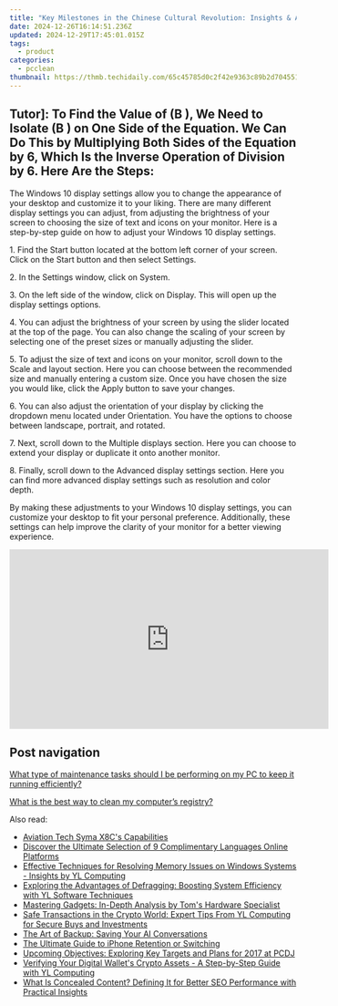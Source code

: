 ```yaml
---
title: "Key Milestones in the Chinese Cultural Revolution: Insights & Analysis by YL Computing"
date: 2024-12-26T16:14:51.236Z
updated: 2024-12-29T17:45:01.015Z
tags:
  - product
categories:
  - pcclean
thumbnail: https://thmb.techidaily.com/65c45785d0c2f42e9363c89b2d70455197811e6750d98eb4741caabcbcd92e96.png
---
```


## Tutor]: To Find the Value of \(B \), We Need to Isolate \(B \) on One Side of the Equation. We Can Do This by Multiplying Both Sides of the Equation by 6, Which Is the Inverse Operation of Division by 6. Here Are the Steps:

The Windows 10 display settings allow you to change the appearance of your desktop and customize it to your liking. There are many different display settings you can adjust, from adjusting the brightness of your screen to choosing the size of text and icons on your monitor. Here is a step-by-step guide on how to adjust your Windows 10 display settings. 

1\. Find the Start button located at the bottom left corner of your screen. Click on the Start button and then select Settings.

2\. In the Settings window, click on System.

3\. On the left side of the window, click on Display. This will open up the display settings options. 

4\. You can adjust the brightness of your screen by using the slider located at the top of the page. You can also change the scaling of your screen by selecting one of the preset sizes or manually adjusting the slider.

5\. To adjust the size of text and icons on your monitor, scroll down to the Scale and layout section. Here you can choose between the recommended size and manually entering a custom size. Once you have chosen the size you would like, click the Apply button to save your changes.

6\. You can also adjust the orientation of your display by clicking the dropdown menu located under Orientation. You have the options to choose between landscape, portrait, and rotated.

7\. Next, scroll down to the Multiple displays section. Here you can choose to extend your display or duplicate it onto another monitor.

8\. Finally, scroll down to the Advanced display settings section. Here you can find more advanced display settings such as resolution and color depth. 

By making these adjustments to your Windows 10 display settings, you can customize your desktop to fit your personal preference. Additionally, these settings can help improve the clarity of your monitor for a better viewing experience.

<!-- affiliate ads begin -->
<iframe width="560" height="315" src="https://www.youtube.com/embed/aIx71tPaWKg?si=lG5OiUe-M6eBJf5b" title="YouTube video player" frameborder="0" allow="accelerometer; autoplay; clipboard-write; encrypted-media; gyroscope; picture-in-picture; web-share" referrerpolicy="strict-origin-when-cross-origin" allowfullscreen></iframe>
<!-- affiliate ads end -->

## Post navigation

[What type of maintenance tasks should I be performing on my PC to keep it running efficiently?](https://tools.techidaily.com/pcclean/products/)

[What is the best way to clean my computer’s registry?](https://tools.techidaily.com/pcclean/products/)

<ins class="adsbygoogle"
     style="display:block"
     data-ad-format="autorelaxed"
     data-ad-client="ca-pub-7571918770474297"
     data-ad-slot="1223367746"></ins>

<ins class="adsbygoogle"
     style="display:block"
     data-ad-client="ca-pub-7571918770474297"
     data-ad-slot="8358498916"
     data-ad-format="auto"
     data-full-width-responsive="true"></ins>

<span class="atpl-alsoreadstyle">Also read:</span>
<div><ul>
<li><a href="https://extra-resources.techidaily.com/aviation-tech-syma-x8cs-capabilities/"><u>Aviation Tech Syma X8C's Capabilities</u></a></li>
<li><a href="https://technical-tips.techidaily.com/discover-the-ultimate-selection-of-9-complimentary-languages-online-platforms/"><u>Discover the Ultimate Selection of 9 Complimentary Languages Online Platforms</u></a></li>
<li><a href="https://win-cloud.techidaily.com/effective-techniques-for-resolving-memory-issues-on-windows-systems-insights-by-yl-computing/"><u>Effective Techniques for Resolving Memory Issues on Windows Systems - Insights by YL Computing</u></a></li>
<li><a href="https://win-cloud.techidaily.com/exploring-the-advantages-of-defragging-boosting-system-efficiency-with-yl-software-techniques/"><u>Exploring the Advantages of Defragging: Boosting System Efficiency with YL Software Techniques</u></a></li>
<li><a href="https://hardware-updates.techidaily.com/mastering-gadgets-in-depth-analysis-by-toms-hardware-specialist/"><u>Mastering Gadgets: In-Depth Analysis by Tom's Hardware Specialist</u></a></li>
<li><a href="https://win-cloud.techidaily.com/safe-transactions-in-the-crypto-world-expert-tips-from-yl-computing-for-secure-buys-and-investments/"><u>Safe Transactions in the Crypto World: Expert Tips From YL Computing for Secure Buys and Investments</u></a></li>
<li><a href="https://tech-hub.techidaily.com/the-art-of-backup-saving-your-ai-conversations/"><u>The Art of Backup: Saving Your AI Conversations</u></a></li>
<li><a href="https://buynow-reviews.techidaily.com/the-ultimate-guide-to-iphone-retention-or-switching/"><u>The Ultimate Guide to iPhone Retention or Switching</u></a></li>
<li><a href="https://win-cloud.techidaily.com/upcoming-objectives-exploring-key-targets-and-plans-for-2017-at-pcdj/"><u>Upcoming Objectives: Exploring Key Targets and Plans for 2017 at PCDJ</u></a></li>
<li><a href="https://win-cloud.techidaily.com/verifying-your-digital-wallets-crypto-assets-a-step-by-step-guide-with-yl-computing/"><u>Verifying Your Digital Wallet's Crypto Assets - A Step-by-Step Guide with YL Computing</u></a></li>
<li><a href="https://win-extraordinary.techidaily.com/what-is-concealed-content-defining-it-for-better-seo-performance-with-practical-insights/"><u>What Is Concealed Content? Defining It for Better SEO Performance with Practical Insights</u></a></li>
</ul></div>

